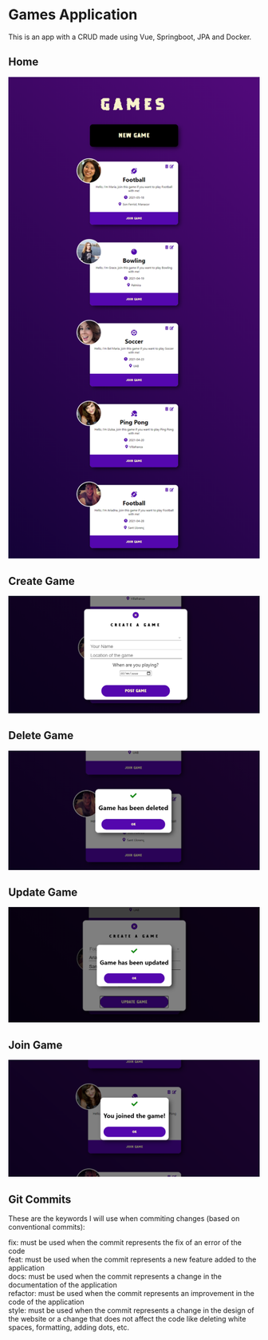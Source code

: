 # Games Application

This is an app with a CRUD made using Vue, Springboot, JPA and Docker.

## Home
![home image](https://github.com/torrapipes/bookish-octo-potato/blob/develop/assets/home.png)

## Create Game
![create game image](https://github.com/torrapipes/bookish-octo-potato/blob/develop/assets/create%20game.png)

## Delete Game
![delete game image](https://github.com/torrapipes/bookish-octo-potato/blob/develop/assets/game%20deleted.png)

## Update Game
![update game image](https://github.com/torrapipes/bookish-octo-potato/blob/develop/assets/update%20game.png)

## Join Game
![join game image](https://github.com/torrapipes/bookish-octo-potato/blob/develop/assets/join%20game.png)

## Git Commits
These are the keywords I will use when commiting changes (based on conventional commits):

fix: must be used when the commit represents the fix of an error of the code  
feat: must be used when the commit represents a new feature added to the application  
docs: must be used when the commit represents a change in the documentation of the application  
refactor: must be used when the commit represents an improvement in the code of the application  
style: must be used when the commit represents a change in the design of the website or a change that does not affect the code like deleting white spaces, formatting, adding dots, etc.


